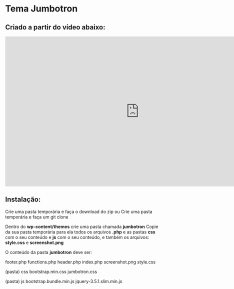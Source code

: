 # Tema Jumbotron

## Criado a partir do vídeo abaixo:

<iframe width="853" height="480" src="https://www.youtube.com/embed/3H5AOLkqFX4" frameborder="0" allow="accelerometer; autoplay; encrypted-media; gyroscope; picture-in-picture" allowfullscreen></iframe>

## Instalação:

Crie uma pasta temporária e faça o download do zip
ou
Crie uma pasta temporária e faça um git clone

Dentro do **wp-content/themes** crie uma pasta chamada **jumbotron**
Copie da sua pasta temporária para ela todos os arquivos **.php** e as pastas **css** com o seu conteúdo e **js** com o seu conteúdo, e também os arquivos: **style.css** e **screenshot.png**

O conteúdo da pasta **jumbotron** deve ser:

footer.php
functions.php
header.php
index.php
screenshot.png
style.css

(pasta) css 
 bootstrap.min.css
 jumbotron.css

(pasta) js
bootstrap.bundle.min.js
jquery-3.5.1.slim.min.js
